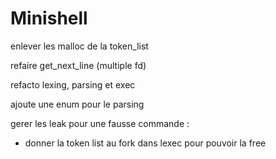 # Minishell

enlever les malloc de la token_list

refaire get_next_line (multiple fd)

refacto lexing, parsing et exec

ajoute une enum pour le parsing

gerer les leak pour une fausse commande :
   - donner la token list au fork dans lexec pour pouvoir la free

